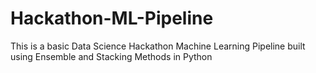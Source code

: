 # Hackathon-ML-Pipeline
This is a basic Data Science Hackathon Machine Learning Pipeline built using Ensemble and Stacking Methods in Python
